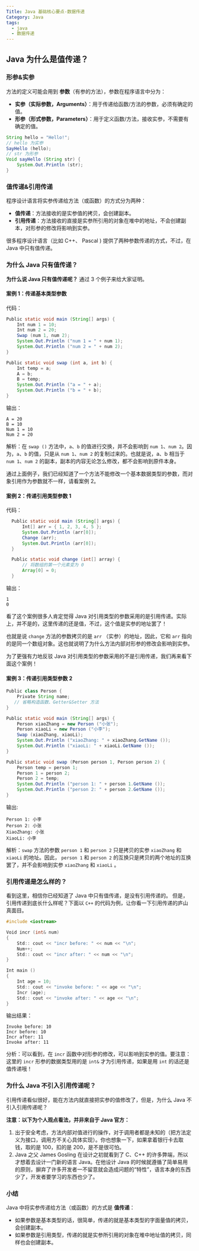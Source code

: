 ```yaml
---
Title: Java 基础核心要点-数据传递
Category: Java
tags:
  - java
  - 数据传递
---
```

## Java 为什么是值传递？

### 形参&实参

方法的定义可能会用到 **参数**（有参的方法），参数在程序语言中分为：

- **实参（实际参数，Arguments）**：用于传递给函数/方法的参数，必须有确定的值。
- **形参（形式参数，Parameters）**：用于定义函数/方法，接收实参，不需要有确定的值。

```java
String hello = "Hello!";
// hello 为实参
SayHello (hello);
// str 为形参
Void sayHello (String str) {
    System.Out.Println (str);
}
```



### 值传递&引用传递

程序设计语言将实参传递给方法（或函数）的方式分为两种：

- **值传递**：方法接收的是实参值的拷贝，会创建副本。
- **引用传递**：方法接收的直接是实参所引用的对象在堆中的地址，不会创建副本，对形参的修改将影响到实参。

很多程序设计语言（比如 C++、 Pascal ) 提供了两种参数传递的方式，不过，在 Java 中只有值传递。



### 为什么 Java 只有值传递？

**为什么说 Java 只有值传递呢？** 通过 3 个例子来给大家证明。

#### 案例 1：传递基本类型参数

代码：

```java
Public static void main (String[] args) {
    Int num 1 = 10;
    Int num 2 = 20;
    Swap (num 1, num 2);
    System.Out.Println ("num 1 = " + num 1);
    System.Out.Println ("num 2 = " + num 2);
}

Public static void swap (int a, int b) {
    Int temp = a;
    A = b;
    B = temp;
    System.Out.Println ("a = " + a);
    System.Out.Println ("b = " + b);
}
```

输出：

```plain
A = 20
B = 10
Num 1 = 10
Num 2 = 20
```

解析：在 `swap ()` 方法中，`a`、`b` 的值进行交换，并不会影响到 `num 1`、`num 2`。因为，`a`、`b` 的值，只是从 `num 1`、`num 2` 的复制过来的。也就是说，a、b 相当于 `num 1`、`num 2` 的副本，副本的内容无论怎么修改，都不会影响到原件本身。

通过上面例子，我们已经知道了一个方法不能修改一个基本数据类型的参数，而对象引用作为参数就不一样，请看案例 2。



#### 案例 2：传递引用类型参数 1

代码：

```java
  Public static void main (String[] args) {
      Int[] arr = { 1, 2, 3, 4, 5 };
      System.Out.Println (arr[0]);
      Change (arr);
      System.Out.Println (arr[0]);
  }

  Public static void change (int[] array) {
      // 将数组的第一个元素变为 0
      Array[0] = 0;
  }
```

输出：

```plain
1
0
```

看了这个案例很多人肯定觉得 Java 对引用类型的参数采用的是引用传递。实际上，并不是的，这里传递的还是值，不过，这个值是实参的地址罢了！

也就是说 `change` 方法的参数拷贝的是 `arr` （实参）的地址，因此，它和 `arr` 指向的是同一个数组对象。这也就说明了为什么方法内部对形参的修改会影响到实参。

为了更强有力地反驳 Java 对引用类型的参数采用的不是引用传递，我们再来看下面这个案例！

#### 案例 3：传递引用类型参数 2

```java
Public class Person {
    Private String name;
   // 省略构造函数、Getter&Setter 方法
}

Public static void main (String[] args) {
    Person xiaoZhang = new Person ("小张");
    Person xiaoLi = new Person ("小李");
    Swap (xiaoZhang, xiaoLi);
    System.Out.Println ("xiaoZhang: " + xiaoZhang.GetName ());
    System.Out.Println ("xiaoLi: " + xiaoLi.GetName ());
}

Public static void swap (Person person 1, Person person 2) {
    Person temp = person 1;
    Person 1 = person 2;
    Person 2 = temp;
    System.Out.Println ("person 1: " + person 1.GetName ());
    System.Out.Println ("person 2: " + person 2.GetName ());
}
```

输出:

```plain
Person 1: 小李
Person 2: 小张
XiaoZhang: 小张
XiaoLi: 小李
```

解析：`swap` 方法的参数 `person 1` 和 `person 2` 只是拷贝的实参 `xiaoZhang` 和 `xiaoLi` 的地址。因此， `person 1` 和 `person 2` 的互换只是拷贝的两个地址的互换罢了，并不会影响到实参 `xiaoZhang` 和 `xiaoLi` 。



### 引用传递是怎么样的？

看到这里，相信你已经知道了 Java 中只有值传递，是没有引用传递的。
但是，引用传递到底长什么样呢？下面以 `C++` 的代码为例，让你看一下引用传递的庐山真面目。

```C++
#include <iostream>

Void incr (int& num)
{
    Std:: cout << "incr before: " << num << "\n";
    Num++;
    Std:: cout << "incr after: " << num << "\n";
}

Int main ()
{
    Int age = 10;
    Std:: cout << "invoke before: " << age << "\n";
    Incr (age);
    Std:: cout << "invoke after: " << age << "\n";
}
```

输出结果：

```plain
Invoke before: 10
Incr before: 10
Incr after: 11
Invoke after: 11
```

分析：可以看到，在 `incr` 函数中对形参的修改，可以影响到实参的值。要注意：这里的 `incr` 形参的数据类型用的是 `int&` 才为引用传递，如果是用 `int` 的话还是值传递哦！



### 为什么 Java 不引入引用传递呢？

引用传递看似很好，能在方法内就直接把实参的值修改了，但是，为什么 Java 不引入引用传递呢？

**注意：以下为个人观点看法，并非来自于 Java 官方：**

1. 出于安全考虑，方法内部对值进行的操作，对于调用者都是未知的（把方法定义为接口，调用方不关心具体实现）。你也想象一下，如果拿着银行卡去取钱，取的是 100，扣的是 200，是不是很可怕。
2. Java 之父 James Gosling 在设计之初就看到了 C、C++ 的许多弊端，所以才想着去设计一门新的语言 Java。在他设计 Java 的时候就遵循了简单易用的原则，摒弃了许多开发者一不留意就会造成问题的“特性”，语言本身的东西少了，开发者要学习的东西也少了。

### 小结

Java 中将实参传递给方法（或函数）的方式是 **值传递**：

- 如果参数是基本类型的话，很简单，传递的就是基本类型的字面量值的拷贝，会创建副本。
- 如果参数是引用类型，传递的就是实参所引用的对象在堆中地址值的拷贝，同样也会创建副本。

